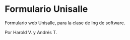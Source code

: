 # Formulario Unisalle

Formulario web Unisalle, para la clase de Ing de software.

Por Harold V. y Andrés T.
